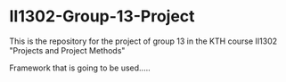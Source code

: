 # II1302-Group-13-Project
This is the repository for the project of group 13 in the KTH course II1302 "Projects and Project Methods"

Framework that is going to be used.....

